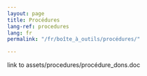 ```yaml
---
layout: page
title: Procédures
lang-ref: procedures
lang: fr
permalink: "/fr/boîte_à_outils/procédures/"

---
```

link to assets/procedures/procédure_dons.doc